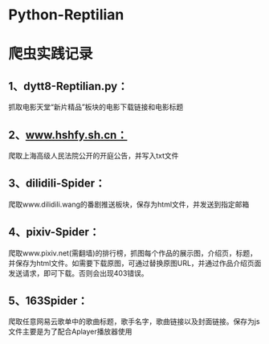 # Python-Reptilian
爬虫实践记录
===========

1、dytt8-Reptilian.py：
---------------------
  抓取电影天堂“新片精品”板块的电影下载链接和电影标题
  
2、www.hshfy.sh.cn：
--------------------
  爬取上海高级人民法院公开的开庭公告，并写入txt文件
  
3、dilidili-Spider：
-------------------
  爬取www.dilidili.wang的番剧推送板块，保存为html文件，并发送到指定邮箱
  
4、pixiv-Spider：
----------------
  爬取www.pixiv.net(需翻墙)的排行榜，抓图每个作品的展示图，介绍页，标题，并保存为html文件。如需要下载原图，可通过替换原图URL，并通过作品介绍页面发送请求，即可下载。否则会出现403错误。
  
5、163Spider：
-------------
  爬取任意网易云歌单中的歌曲标题，歌手名字，歌曲链接以及封面链接。保存为js文件主要是为了配合Aplayer播放器使用
